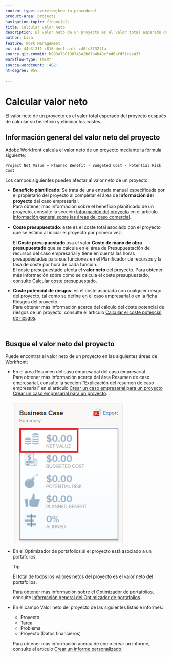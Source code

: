 ```yaml
---
content-type: overview;how-to-procedural
product-area: projects
navigation-topic: financials
title: Calcular valor neto
description: El valor neto de un proyecto es el valor total esperado del proyecto después de calcular su beneficio y eliminar los costes.
author: Lisa
feature: Work Management
exl-id: 44e3f211-c816-4ee1-aafc-c40fc8732f1a
source-git-commit: b983a780198743a2b87b4b48cf4d6afdf1cee437
workflow-type: tm+mt
source-wordcount: '402'
ht-degree: 95%

---
```


# Calcular valor neto

El valor neto de un proyecto es el valor total esperado del proyecto después de calcular su beneficio y eliminar los costes.

## Información general del valor neto del proyecto

Adobe Workfront calcula el valor neto de un proyecto mediante la fórmula siguiente:

```
Project Net Value = Planned Benefit - Budgeted Cost - Potential Risk Cost
```

Los campos siguientes pueden afectar al valor neto de un proyecto:

* **Beneficio planificado**: Se trata de una entrada manual especificada por el propietario del proyecto al completar el área de **Información del proyecto** del caso empresarial.\
  Para obtener más información sobre el beneficio planificado de un proyecto, consulte la sección [Información del proyecto](../../../manage-work/projects/define-a-business-case/areas-of-business-case.md#project-info) en el artículo [Información general sobre las áreas del caso comercial](../../../manage-work/projects/define-a-business-case/areas-of-business-case.md).

* **Coste presupuestado**: este es el coste total asociado con el proyecto que se estimó al iniciar el proyecto por primera vez.

  El **Coste presupuestado** usa el valor **Coste de mano de obra presupuestado** que se calcula en el área de Presupuestación de recursos del caso empresarial y tiene en cuenta las horas presupuestadas para sus funciones en el Planificador de recursos y la tasa de coste por hora de cada función.\
  El coste presupuestado afecta el **valor neto** del proyecto. Para obtener más información sobre cómo se calcula el coste presupuestado, consulte [Calcular coste presupuestado](../../../manage-work/projects/project-finances/budgeted-cost.md).

* **Coste potencial de riesgos**: es el coste asociado con cualquier riesgo del proyecto, tal como se define en el caso empresarial o en la ficha Riesgos del proyecto.\
  Para obtener más información acerca del cálculo del coste potencial de riesgos de un proyecto, consulte el artículo [Calcular el coste potencial de riesgos](../../../manage-work/projects/project-finances/potential-risk-cost.md).

   

## Busque el valor neto del proyecto

Puede encontrar el valor neto de un proyecto en las siguientes áreas de Workfront:

* En el área Resumen del caso empresarial del caso empresarial \
  Para obtener más información acerca del área Resumen de caso empresarial, consulte la sección “Explicación del resumen de caso empresarial” en el artículo [Crear un caso empresarial para un proyecto](../../../manage-work/projects/define-a-business-case/create-business-case.md) [Crear un caso empresarial para un proyecto](../../../manage-work/projects/define-a-business-case/create-business-case.md).

  ![Valor neto en caso empresarial](assets/net-value-on-business-case-summary-highlighted-350x444.png)

* En el Optimizador de portafolios si el proyecto está asociado a un portafolios

  >[!TIP]
  >
  >El total de todos los valores netos del proyecto es el valor neto del portafolios.

  Para obtener más información sobre el Optimizador de portafolios, consulte [Información general del Optimizador de portafolios](../../../manage-work/portfolios/portfolio-optimizer/portfolio-optimizer-overview.md).

* En el campo Valor neto del proyecto de las siguientes listas e informes:

   * Proyecto
   * Tarea
   * Problema
   * Proyecto (Datos financieros)

  Para obtener más información acerca de cómo crear un informe, consulte el artículo [Crear un informe personalizado](../../../reports-and-dashboards/reports/creating-and-managing-reports/create-custom-report.md).
